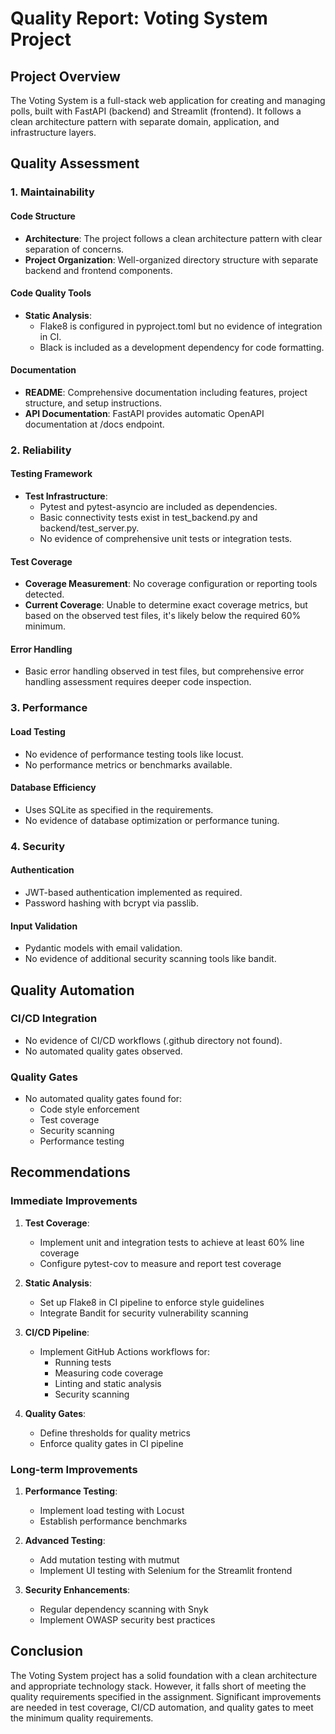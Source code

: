 # Quality Report: Voting System Project

## Project Overview
The Voting System is a full-stack web application for creating and managing polls, built with FastAPI (backend) and Streamlit (frontend). It follows a clean architecture pattern with separate domain, application, and infrastructure layers.

## Quality Assessment

### 1. Maintainability

#### Code Structure
- **Architecture**: The project follows a clean architecture pattern with clear separation of concerns.
- **Project Organization**: Well-organized directory structure with separate backend and frontend components.

#### Code Quality Tools
- **Static Analysis**: 
  - Flake8 is configured in pyproject.toml but no evidence of integration in CI.
  - Black is included as a development dependency for code formatting.
  
#### Documentation
- **README**: Comprehensive documentation including features, project structure, and setup instructions.
- **API Documentation**: FastAPI provides automatic OpenAPI documentation at /docs endpoint.

### 2. Reliability

#### Testing Framework
- **Test Infrastructure**: 
  - Pytest and pytest-asyncio are included as dependencies.
  - Basic connectivity tests exist in test_backend.py and backend/test_server.py.
  - No evidence of comprehensive unit tests or integration tests.
  
#### Test Coverage
- **Coverage Measurement**: No coverage configuration or reporting tools detected.
- **Current Coverage**: Unable to determine exact coverage metrics, but based on the observed test files, it's likely below the required 60% minimum.

#### Error Handling
- Basic error handling observed in test files, but comprehensive error handling assessment requires deeper code inspection.

### 3. Performance

#### Load Testing
- No evidence of performance testing tools like locust.
- No performance metrics or benchmarks available.

#### Database Efficiency
- Uses SQLite as specified in the requirements.
- No evidence of database optimization or performance tuning.

### 4. Security

#### Authentication
- JWT-based authentication implemented as required.
- Password hashing with bcrypt via passlib.

#### Input Validation
- Pydantic models with email validation.
- No evidence of additional security scanning tools like bandit.

## Quality Automation

### CI/CD Integration
- No evidence of CI/CD workflows (.github directory not found).
- No automated quality gates observed.

### Quality Gates
- No automated quality gates found for:
  - Code style enforcement
  - Test coverage
  - Security scanning
  - Performance testing

## Recommendations

### Immediate Improvements
1. **Test Coverage**:
   - Implement unit and integration tests to achieve at least 60% line coverage
   - Configure pytest-cov to measure and report test coverage

2. **Static Analysis**:
   - Set up Flake8 in CI pipeline to enforce style guidelines
   - Integrate Bandit for security vulnerability scanning

3. **CI/CD Pipeline**:
   - Implement GitHub Actions workflows for:
     - Running tests
     - Measuring code coverage
     - Linting and static analysis
     - Security scanning

4. **Quality Gates**:
   - Define thresholds for quality metrics
   - Enforce quality gates in CI pipeline

### Long-term Improvements
1. **Performance Testing**:
   - Implement load testing with Locust
   - Establish performance benchmarks

2. **Advanced Testing**:
   - Add mutation testing with mutmut
   - Implement UI testing with Selenium for the Streamlit frontend

3. **Security Enhancements**:
   - Regular dependency scanning with Snyk
   - Implement OWASP security best practices

## Conclusion
The Voting System project has a solid foundation with a clean architecture and appropriate technology stack. However, it falls short of meeting the quality requirements specified in the assignment. Significant improvements are needed in test coverage, CI/CD automation, and quality gates to meet the minimum quality requirements. 